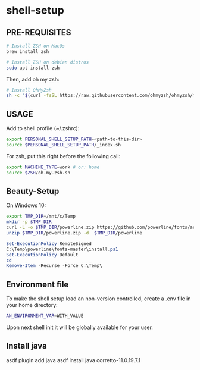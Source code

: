 # shell-setup

## PRE-REQUISITES

```sh
# Install ZSH on MacOs
brew install zsh

# Install ZSH on debian distros
sudo apt install zsh
```

Then, add oh my zsh:

```sh
# Install OhMyZsh
sh -c "$(curl -fsSL https://raw.githubusercontent.com/ohmyzsh/ohmyzsh/master/tools/install.sh)"
```

## USAGE
Add to shell profile (~/.zshrc):

```sh
export PERSONAL_SHELL_SETUP_PATH=<path-to-this-dir>
source $PERSONAL_SHELL_SETUP_PATH/_index.sh
```

For zsh, put this right before the following call:

```sh
export MACHINE_TYPE=work # or: home
source $ZSH/oh-my-zsh.sh
```

## Beauty-Setup

On Windows 10:
```sh
export TMP_DIR=/mnt/c/Temp
mkdir -p $TMP_DIR
curl -L -o $TMP_DIR/powerline.zip https://github.com/powerline/fonts/archive/refs/heads/master.zip
unzip $TMP_DIR/powerline.zip -d  $TMP_DIR/powerline
```

```powershell
Set-ExecutionPolicy RemoteSigned
C:\Temp\powerline\fonts-master\install.ps1
Set-ExecutionPolicy Default
cd
Remove-Item -Recurse -Force C:\Temp\
```

## Environment file

To make the shell setup load an non-version controlled, create a .env file in your home directory:

```sh
AN_ENVIRONMENT_VAR=WITH_VALUE
```

Upon next shell init it will be globally available for your user.

## Install java

asdf plugin add java
asdf install java corretto-11.0.19.7.1